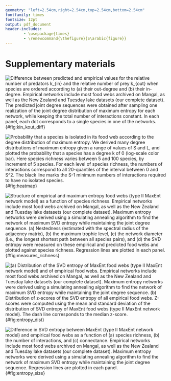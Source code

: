 ```yaml
---
geometry: "left=2.54cm,right=2.54cm,top=2.54cm,bottom=2.54cm"
fontfamily: times
fontsize: 12pt
output: pdf_document
header-includes:
        - \usepackage{times}
        - \renewcommand{\thefigure}{S\arabic{figure}}
---
```


# Supplementary materials 

![Difference between predicted and empirical values for the relative number of predators $k_{in}$ and the relative number of prey $k_{out}$ when species are ordered according to (a) their out-degree and (b) their in-degree. Empirical networks include most food webs archived on Mangal, as well as the New Zealand and Tuesday lake datasets (our complete dataset). The predicted joint degree sequences were obtained after sampling one realization of the joint degree distribution of maximum entropy for each network, while keeping the total number of interactions constant. In each panel, each dot corresponds to a single species in one of the networks.](figures/kin_kout_difference.png){#fig:kin_kout_diff}

![Probability that a species is isolated in its food web according to the degree distribution of maximum entropy. We derived many degree distributions of maximum entropy given a range of values of $S$ and $L$, and plotted the probability that a species has a degree $k$ of $0$ (log-scale color bar). Here species richness varies between $5$ and $100$ species, by increment of $5$ species. For each level of species richness, the numbers of interactions correspond to all 20-quantiles of the interval between $0$ and $S^2$. The black line marks the $S-1$ minimum numbers of interactions required to have no isolated species.](figures/heatmap_disconnected.png){#fig:heatmap}

![Structure of empirical and maximum entropy food webs (type II MaxEnt network model) as a function of species richness. Empirical networks include most food webs archived on Mangal, as well as the New Zealand and Tuesday lake datasets (our complete dataset). Maximum entropy networks were derived using a simulating annealing algorithm to find the network of maximum SVD entropy while maintaining the joint degree sequence. (a) Nestedness (estimated with the spectral radius of the adjacency matrix), (b) the maximum trophic level, (c) the network diameter (i.e., the longest shortest path between all species pairs), and (d) the SVD entropy were measured on these empirical and predicted food webs and plotted against species richness. Regression lines are plotted in each panel.](figures/measures_richness.png){#fig:measures_richness}

![(a) Distribution of the SVD entropy of MaxEnt food webs (type II MaxEnt network model) and of empirical food webs. Empirical networks include most food webs archived on Mangal, as well as the New Zealand and Tuesday lake datasets (our complete dataset). Maximum entropy networks were derived using a simulating annealing algorithm to find the network of maximum SVD entropy while maintaining the joint degree sequence. (b) Distribution of z-scores of the SVD entropy of all empirical food webs. Z-scores were computed using the mean and standard deviation of the distribution of SVD entropy of MaxEnt food webs (type II MaxEnt network model). The dash line corresponds to the median z-score.](figures/entropy_distribution.png){#fig:entropy_dist}

![Difference in SVD entropy between MaxEnt (type II MaxEnt network model) and empirical food webs as a function of (a) species richness, (b) the number of interactions, and (c) connectance. Empirical networks include most food webs archived on Mangal, as well as the New Zealand and Tuesday lake datasets (our complete dataset). Maximum entropy networks were derived using a simulating annealing algorithm to find the network of maximum SVD entropy while maintaining the joint degree sequence. Regression lines are plotted in each panel.](figures/difference_entropy.png){#fig:entropy_size}

